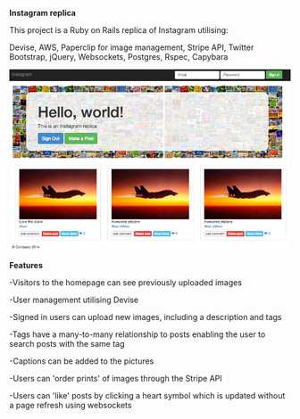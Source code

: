 **Instagram replica**

This project is a Ruby on Rails replica of Instagram utilising:

Devise, AWS, Paperclip for image management, Stripe API, Twitter Bootstrap, jQuery, Websockets, Postgres, Rspec, Capybara

![](app/assets/images/screenshot.png)

**Features**

-Visitors to the homepage can see previously uploaded images

-User management utilising Devise

-Signed in users can upload new images, including a description and tags

-Tags have a many-to-many relationship to posts enabling the user to search posts with the same tag 

-Captions can be added to the pictures

-Users can 'order prints' of images through the Stripe API

-Users can 'like' posts by clicking a heart symbol which is updated without a page refresh using websockets
